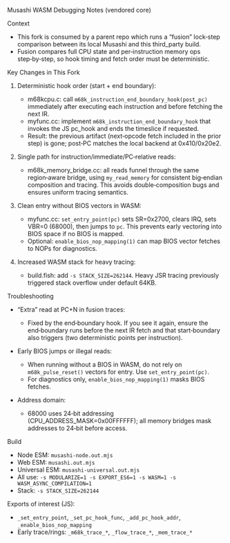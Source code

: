 Musashi WASM Debugging Notes (vendored core)

Context
- This fork is consumed by a parent repo which runs a “fusion” lock‑step comparison between its local Musashi and this third_party build.
- Fusion compares full CPU state and per‑instruction memory ops step‑by‑step, so hook timing and fetch order must be deterministic.

Key Changes in This Fork
1) Deterministic hook order (start + end boundary):
   - m68kcpu.c: call `m68k_instruction_end_boundary_hook(post_pc)` immediately after executing each instruction and before fetching the next IR.
   - myfunc.cc: implement `m68k_instruction_end_boundary_hook` that invokes the JS pc_hook and ends the timeslice if requested.
   - Result: the previous artifact (next‑opcode fetch included in the prior step) is gone; post‑PC matches the local backend at 0x410/0x20e2.

2) Single path for instruction/immediate/PC‑relative reads:
   - m68k_memory_bridge.cc: all reads funnel through the same region‑aware bridge, using `my_read_memory` for consistent big‑endian composition and tracing. This avoids double‑composition bugs and ensures uniform tracing semantics.

3) Clean entry without BIOS vectors in WASM:
   - myfunc.cc: `set_entry_point(pc)` sets SR=0x2700, clears IRQ, sets VBR=0 (68000), then jumps to `pc`. This prevents early vectoring into BIOS space if no BIOS is mapped.
   - Optional: `enable_bios_nop_mapping(1)` can map BIOS vector fetches to NOPs for diagnostics.

4) Increased WASM stack for heavy tracing:
   - build.fish: add `-s STACK_SIZE=262144`. Heavy JSR tracing previously triggered stack overflow under default 64KB.

Troubleshooting
- “Extra” read at PC+N in fusion traces:
  - Fixed by the end‑boundary hook. If you see it again, ensure the end‑boundary runs before the next IR fetch and that start‑boundary also triggers (two deterministic points per instruction).

- Early BIOS jumps or illegal reads:
  - When running without a BIOS in WASM, do not rely on `m68k_pulse_reset()` vectors for entry. Use `set_entry_point(pc)`.
  - For diagnostics only, `enable_bios_nop_mapping(1)` masks BIOS fetches.

- Address domain:
  - 68000 uses 24‑bit addressing (CPU_ADDRESS_MASK=0x00FFFFFF); all memory bridges mask addresses to 24‑bit before access.

Build
- Node ESM: `musashi-node.out.mjs`
- Web ESM: `musashi.out.mjs`
- Universal ESM: `musashi-universal.out.mjs`
- All use: `-s MODULARIZE=1 -s EXPORT_ES6=1 -s WASM=1 -s WASM_ASYNC_COMPILATION=1`
- Stack: `-s STACK_SIZE=262144`

Exports of interest (JS):
- `_set_entry_point`, `_set_pc_hook_func`, `_add_pc_hook_addr`, `_enable_bios_nop_mapping`
- Early trace/rings: `_m68k_trace_*`, `_flow_trace_*`, `_mem_trace_*`

